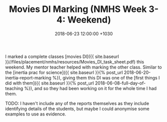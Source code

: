 ﻿---
layout: post
title:  "Movies DI Marking (NMHS Week 3-4: Weekend)"
date:   2018-06-23  12:00:00 +1030
categories: MTeach nmhsPlacement
---

I marked a complete classes [movies DI]({{ site.baseurl }}//files/placement/nmhs/resources/Movies_DI_task_sheet.pdf) this weekend. My mentor teacher helped with marking the other class. Similar to the [inertia prac for science]({{ site.baseurl }}{% post_url 2018-06-20-inertia-report-marking %}), giving them this DI was one of the [first things I did with them]({{ site.baseurl }}{% post_url 2018-06-08-full-day-of-teaching %}), and so they had been working on it for the whole time I had them.

TODO: I haven't include any of the reports themselves as they include identifying details of the students, but maybe I could anonymise some examples to use as evidence.






